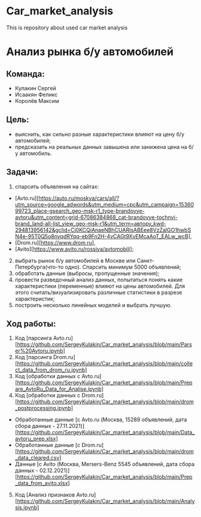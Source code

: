 # Car_market_analysis
This is repository about used car market analysis
# Анализ рынка б/у автомобилей

## **Команда:**
- Кулакин Сергей
- Исаакян Феликс
- Королёв Максим

## **Цель:**

- выяснить, как сильно разные характеристики влияют на цену б/у автомобилей;
- предсказать на реальных данных завышена или занижена цена на б/у автомобиль.

## **Задачи:**
1. cпарсить объявления на сайтaх:


- [Avto.ru][https://auto.ru/moskva/cars/all/?utm_source=google_adwords&utm_medium=cpc&utm_campaign=1536099723_place-gsearch_geo-msk-r1_type-brandovye-avtoru&utm_content=grid-67086384868_cat-brandovye-tochnyi-brand_land-all-list_view_geo-msk-r1&utm_term=автору_kwd-294813956142&gclid=Cj0KCQiAnaeNBhCUARIsABEee8VzZalGO1hwbSN4e-95T0Q5o8nyqdRYqq-eb9Fn2H-4yCAGt9XvEMcaAoT_EALw_wcB], 
- [Drom.ru][https://www.drom.ru], 
- [Avito][https://www.avito.ru/rossiya/avtomobili]; 


2. выбрать рынок б/у автомобилей в Москве или Санкт-Петербурга(что-то одно). Спарсить минимум 5000 объявлений;
3. обработать данные (выбросы, пропущенные значения);
4. провести разведочный анализ данных, попытаться понять какие характеристики (переменные) влияют на цены автомобилей. Для этого считать/визуализировать различные статистики в разрезе характеристик;
5. построить несколько линейных моделей и выбрать лучшую.

## **Ход работы:**
1. Код [парсинга Avto.ru][https://github.com/SergeyKulakin/Car_market_analysis/blob/main/Parser%20Avtoru.ipynb]
2. Код [парсинга Drom.ru][https://github.com/SergeyKulakin/Car_market_analysis/blob/main/collect_data_from_drom_ru.ipynb]
3. Код [обработки данных с Avto.ru][https://github.com/SergeyKulakin/Car_market_analysis/blob/main/Prepare_AvtoRu_Data_for_Analise.ipynb]
4. Код [обработки данных с Drom.ru][https://github.com/SergeyKulakin/Car_market_analysis/blob/main/drom_postprocessing.ipynb]
- Обработанные данные [с Avto.ru (Москва, 15289 объявлений, дата сбора данных - 27.11.2021)][https://github.com/SergeyKulakin/Car_market_analysis/blob/main/Data_avtoru_prep.xlsx]
- Обработанные данные [c Drom.ru][https://github.com/SergeyKulakin/Car_market_analysis/blob/main/drom_data_cleared.csv]
- Данные [с Avito (Москва, Mersers-Benz 5545 объявлений, дата сбора данных - 02.12.2021)][https://github.com/SergeyKulakin/Car_market_analysis/blob/main/Prep_data_from_avito.xlsx]
5. Код [Анализ признаков Avto.ru][https://github.com/SergeyKulakin/Car_market_analysis/blob/main/Analysis.ipynb]
